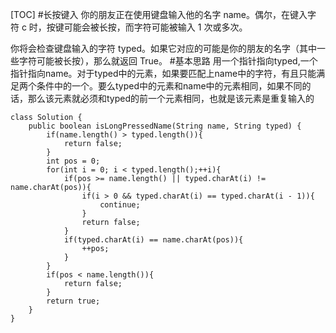 [TOC]
#长按键入
你的朋友正在使用键盘输入他的名字 name。偶尔，在键入字符 c 时，按键可能会被长按，而字符可能被输入 1 次或多次。

你将会检查键盘输入的字符 typed。如果它对应的可能是你的朋友的名字（其中一些字符可能被长按），那么就返回 True。
#基本思路
用一个指针指向typed,一个指针指向name。对于typed中的元素，如果要匹配上name中的字符，有且只能满足两个条件中的一个。要么typed中的元素和name中的元素相同，如果不同的话，那么该元素就必须和typed的前一个元素相同，也就是该元素是重复输入的
```java{.line-numbers}
class Solution {
    public boolean isLongPressedName(String name, String typed) {
        if(name.length() > typed.length()){
            return false;
        }
        int pos = 0;
        for(int i = 0; i < typed.length();++i){
            if(pos >= name.length() || typed.charAt(i) != name.charAt(pos)){
                if(i > 0 && typed.charAt(i) == typed.charAt(i - 1)){
                    continue;
                }
                return false;
            }
            if(typed.charAt(i) == name.charAt(pos)){
                ++pos;
            }
        }
        if(pos < name.length()){
            return false;
        }
        return true;
    }
}
```